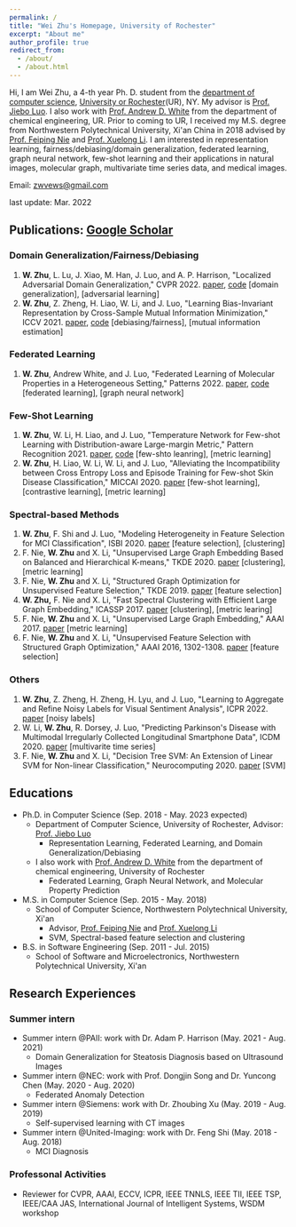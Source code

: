 ```yaml
---
permalink: /
title: "Wei Zhu's Homepage, University of Rochester"
excerpt: "About me"
author_profile: true
redirect_from: 
  - /about/
  - /about.html
---
```


Hi, I am Wei Zhu, a 4-th year Ph. D. student from the [department of computer science](https://www.cs.rochester.edu/), [University or Rochester](https://rochester.edu/)(UR), NY. My advisor is [Prof. Jiebo Luo](https://www.cs.rochester.edu/u/jluo/). I also work with [Prof. Andrew D. White](https://thewhitelab.org/) from the department of chemical engineering, UR. Prior to coming to UR, I received my M.S. degree from Northwestern Polytechnical University, Xi'an China in 2018 advised by [Prof. Feiping Nie](https://scholar.google.com/citations?user=2oB4nAIAAAAJ&hl=en) and [Prof. Xuelong Li](https://scholar.google.com/citations?user=ahUibskAAAAJ&hl=en). I am interested in representation learning, fairness/debiasing/domain generalization, federated learning, graph neural network, few-shot learning and their applications in natural images, molecular graph, multivariate time series data, and medical images. 

Email: <zwvews@gmail.com>


last update: Mar. 2022

## Publications: [Google Scholar](https://scholar.google.com/citations?user=pCIsMQIAAAAJ&hl=en)

### Domain Generalization/Fairness/Debiasing
  1. **W. Zhu**, L. Lu, J. Xiao, M. Han, J. Luo, and A. P. Harrison, "Localized Adversarial Domain Generalization," CVPR 2022. [paper](), [code]() [domain generalization], [adversarial learning] 
  2. **W. Zhu**, Z. Zheng, H. Liao, W. Li, and J. Luo, "Learning Bias-Invariant Representation by Cross-Sample Mutual Information Minimization," ICCV 2021. [paper](https://arxiv.org/pdf/2108.05449.pdf), [code](https://github.com/zwvews/csad) [debiasing/fairness], [mutual information estimation] 
  
### Federated Learning
  1.  **W. Zhu**, Andrew White, and J. Luo, "Federated Learning of Molecular Properties in a Heterogeneous Setting," Patterns 2022. [paper](https://arxiv.org/abs/2109.07258), [code](https://github.com/ur-whitelab/fedchem) [federated learning], [graph neural network] 

### Few-Shot Learning
  1. **W. Zhu**, W. Li, H. Liao, and J. Luo, "Temperature Network for Few-shot Learning with Distribution-aware Large-margin Metric," Pattern Recognition 2021. [paper](https://www.sciencedirect.com/science/article/abs/pii/S0031320320306002), [code](https://github.com/zwvews/TemperatureNetwork) [few-shto leanring], [metric learning]
  2. **W. Zhu**, H. Liao, W. Li, W. Li, and J. Luo, "Alleviating the Incompatibility between Cross Entropy Loss and Episode Training for Few-shot Skin Disease Classification," MICCAI 2020. [paper](https://arxiv.org/abs/2004.09694) [few-shot learning], [contrastive learning], [metric learning]
  
### Spectral-based Methods
  1. **W. Zhu**, F. Shi and J. Luo, "Modeling Heterogeneity in Feature Selection for MCI Classification", ISBI 2020. [paper](https://ieeexplore.ieee.org/abstract/document/9098725) [feature selection], [clustering]
  2. F. Nie, **W. Zhu** and X. Li, "Unsupervised Large Graph Embedding Based on Balanced and Hierarchical K-means," TKDE 2020. [paper](https://ieeexplore.ieee.org/abstract/document/9109708) [clustering], [metric learning]
  3. F. Nie, **W. Zhu** and X. Li, "Structured Graph Optimization for Unsupervised Feature Selection," TKDE 2019. [paper](https://ieeexplore.ieee.org/abstract/document/8815854) [feature selection]
  4. **W. Zhu,** F. Nie and X. Li, "Fast Spectral Clustering with Efficient Large Graph Embedding," ICASSP 2017. [paper](https://ieeexplore.ieee.org/abstract/document/7952605) [clustering], [metric learing]
  5. F. Nie, **W. Zhu** and X. Li, "Unsupervised Large Graph Embedding," AAAI 2017. [paper](https://aaai.org/ocs/index.php/AAAI/AAAI17/paper/view/14404/0) [metric learning]
  6. F. Nie, **W. Zhu** and X. Li, "Unsupervised Feature Selection with Structured Graph Optimization," AAAI 2016, 1302-1308. [paper](https://www.aaai.org/ocs/index.php/AAAI/AAAI16/paper/viewPDFInterstitial/12180/11737) [feature selection]

### Others
  1.  **W. Zhu**, Z. Zheng, H. Zheng, H. Lyu, and J. Luo, "Learning to Aggregate and Refine Noisy Labels for Visual Sentiment Analysis", ICPR 2022. [paper](https://arxiv.org/pdf/2109.07509.pdf) [noisy labels]
  2.  W. Li, **W. Zhu**, R. Dorsey, J. Luo, "Predicting Parkinson's Disease with Multimodal Irregularly Collected Longitudinal Smartphone Data", ICDM 2020. [paper](https://arxiv.org/abs/2009.11999) [multivarite time series]
  3.  F. Nie, **W. Zhu** and X. Li, "Decision Tree SVM: An Extension of Linear SVM for Non-linear Classification," Neurocomputing 2020. [paper](https://www.sciencedirect.com/science/article/abs/pii/S0925231219314304) [SVM]


## Educations
  * Ph.D. in Computer Science (Sep. 2018 - May. 2023 expected)
    * Department of Computer Science, University of Rochester, Advisor: [Prof. Jiebo Luo](https://www.cs.rochester.edu/u/jluo/)
      * Representation Learning, Federated Learning, and Domain Generalization/Debiasing 
    * I also work with [Prof. Andrew D. White](https://thewhitelab.org/) from the department of chemical engineering, University of Rochester
      * Federated Learning, Graph Neural Network, and Molecular Property Prediction 
  * M.S. in Computer Science (Sep. 2015 - May. 2018)
    * School of Computer Science, Northwestern Polytechnical University, Xi'an
      * Advisor, [Prof. Feiping Nie](https://scholar.google.com/citations?user=2oB4nAIAAAAJ&hl=en) and [Prof. Xuelong Li](https://scholar.google.com/citations?user=ahUibskAAAAJ&hl=en)
      * SVM, Spectral-based feature selection and clustering 
  * B.S. in Software Engineering (Sep. 2011 - Jul. 2015)
    * School of Software and Microelectronics, Northwestern Polytechnical University, Xi'an


## Research Experiences   
### Summer intern
  * Summer intern @PAII: work with Dr. Adam P. Harrison (May. 2021 - Aug. 2021)
    * Domain Generalization for Steatosis Diagnosis based on Ultrasound Images   
  * Summer intern @NEC: work with Prof. Dongjin Song and Dr. Yuncong Chen (May. 2020 - Aug. 2020)
    * Federated Anomaly Detection  
  * Summer intern @Siemens: work with Dr. Zhoubing Xu (May. 2019 - Aug. 2019)
    * Self-supervised learning with CT images 
  * Summer intern @United-Imaging: work with Dr. Feng Shi (May. 2018 - Aug. 2018)
    * MCI Diagnosis 

### Professonal Activities
  * Reviewer for CVPR, AAAI, ECCV, ICPR, IEEE TNNLS, IEEE TII, IEEE TSP, IEEE/CAA JAS, International Journal of Intelligent Systems, WSDM workshop  
